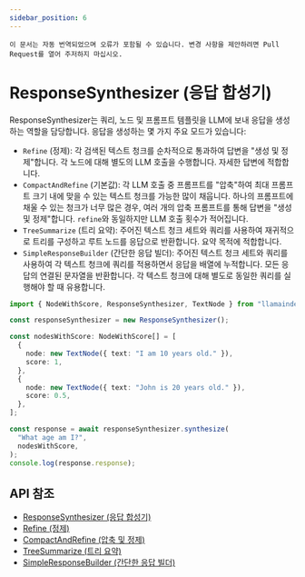 ```yaml
---
sidebar_position: 6
---
```


`이 문서는 자동 번역되었으며 오류가 포함될 수 있습니다. 변경 사항을 제안하려면 Pull Request를 열어 주저하지 마십시오.`

# ResponseSynthesizer (응답 합성기)

ResponseSynthesizer는 쿼리, 노드 및 프롬프트 템플릿을 LLM에 보내 응답을 생성하는 역할을 담당합니다. 응답을 생성하는 몇 가지 주요 모드가 있습니다:

- `Refine` (정제): 각 검색된 텍스트 청크를 순차적으로 통과하여 답변을 "생성 및 정제"합니다. 각 노드에 대해 별도의 LLM 호출을 수행합니다. 자세한 답변에 적합합니다.
- `CompactAndRefine` (기본값): 각 LLM 호출 중 프롬프트를 "압축"하여 최대 프롬프트 크기 내에 맞을 수 있는 텍스트 청크를 가능한 많이 채웁니다. 하나의 프롬프트에 채울 수 있는 청크가 너무 많은 경우, 여러 개의 압축 프롬프트를 통해 답변을 "생성 및 정제"합니다. `refine`와 동일하지만 LLM 호출 횟수가 적어집니다.
- `TreeSummarize` (트리 요약): 주어진 텍스트 청크 세트와 쿼리를 사용하여 재귀적으로 트리를 구성하고 루트 노드를 응답으로 반환합니다. 요약 목적에 적합합니다.
- `SimpleResponseBuilder` (간단한 응답 빌더): 주어진 텍스트 청크 세트와 쿼리를 사용하여 각 텍스트 청크에 쿼리를 적용하면서 응답을 배열에 누적합니다. 모든 응답의 연결된 문자열을 반환합니다. 각 텍스트 청크에 대해 별도로 동일한 쿼리를 실행해야 할 때 유용합니다.

```typescript
import { NodeWithScore, ResponseSynthesizer, TextNode } from "llamaindex";

const responseSynthesizer = new ResponseSynthesizer();

const nodesWithScore: NodeWithScore[] = [
  {
    node: new TextNode({ text: "I am 10 years old." }),
    score: 1,
  },
  {
    node: new TextNode({ text: "John is 20 years old." }),
    score: 0.5,
  },
];

const response = await responseSynthesizer.synthesize(
  "What age am I?",
  nodesWithScore,
);
console.log(response.response);
```

## API 참조

- [ResponseSynthesizer (응답 합성기)](../../api/classes/ResponseSynthesizer.md)
- [Refine (정제)](../../api/classes/Refine.md)
- [CompactAndRefine (압축 및 정제)](../../api/classes/CompactAndRefine.md)
- [TreeSummarize (트리 요약)](../../api/classes/TreeSummarize.md)
- [SimpleResponseBuilder (간단한 응답 빌더)](../../api/classes/SimpleResponseBuilder.md)
